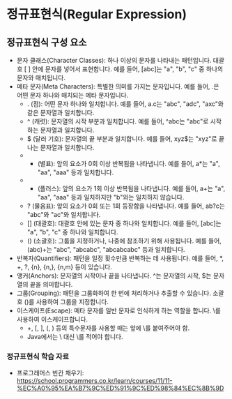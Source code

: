 # 정규표현식(Regular Expression)

## 정규표현식 구성 요소
- 문자 클래스(Character Classes): 하나 이상의 문자를 나타내는 패턴입니다. 대괄호 [ ] 안에 문자를 넣어서 표현합니다. 예를 들어, [abc]는 "a", "b", "c" 중 하나의 문자와 매치됩니다.
- 메타 문자(Meta Characters): 특별한 의미를 가지는 문자입니다. 예를 들어, .은 어떤 문자 하나와 매치되는 메타 문자입니다.
  - . (점): 어떤 문자 하나와 일치합니다. 예를 들어, a.c는 "abc", "adc", "axc"와 같은 문자열과 일치합니다.
  - ^ (캐럿): 문자열의 시작 부분과 일치합니다. 예를 들어, ^abc는 "abc"로 시작하는 문자열과 일치합니다.
  - $ (달러 기호): 문자열의 끝 부분과 일치합니다. 예를 들어, xyz$는 "xyz"로 끝나는 문자열과 일치합니다.
  - * (별표): 앞의 요소가 0회 이상 반복됨을 나타냅니다. 예를 들어, a*는 "a", "aa", "aaa" 등과 일치합니다.
  - + (플러스): 앞의 요소가 1회 이상 반복됨을 나타냅니다. 예를 들어, a+는 "a", "aa", "aaa" 등과 일치하지만 "b"와는 일치하지 않습니다.
  - ? (물음표): 앞의 요소가 0회 또는 1회 등장함을 나타냅니다. 예를 들어, ab?c는 "abc"와 "ac"와 일치합니다.
  - [] (대괄호): 대괄호 안에 있는 문자 중 하나와 일치합니다. 예를 들어, [abc]는 "a", "b", "c" 중 하나와 일치합니다.
  - () (소괄호): 그룹을 지정하거나, 나중에 참조하기 위해 사용됩니다. 예를 들어, (abc)+는 "abc", "abcabc", "abcabcabc" 등과 일치합니다.
- 반복자(Quantifiers): 패턴을 일정 횟수만큼 반복하는 데 사용됩니다. 예를 들어, *, +, ?, {n}, {n,}, {n,m} 등이 있습니다.
- 앵커(Anchors): 문자열의 시작이나 끝을 나타냅니다. ^는 문자열의 시작, $는 문자열의 끝을 의미합니다.
- 그룹(Grouping): 패턴을 그룹화하여 한 번에 처리하거나 추출할 수 있습니다. 소괄호 ()를 사용하여 그룹을 지정합니다.
- 이스케이프(Escape): 메타 문자를 일반 문자로 인식하게 하는 역할을 합니다. \를 사용하여 이스케이프합니다.
  - +, [, ], (, ) 등의 특수문자를 사용할 때는 앞에 \\를 붙여주어야 함.
  - Java에서는 \ 대신 \\를 적어야 합니다.

### 정규표현식 학습 자료
- 프로그래머스 빈칸 채우기: https://school.programmers.co.kr/learn/courses/11/11-%EC%A0%95%EA%B7%9C%ED%91%9C%ED%98%84%EC%8B%9D